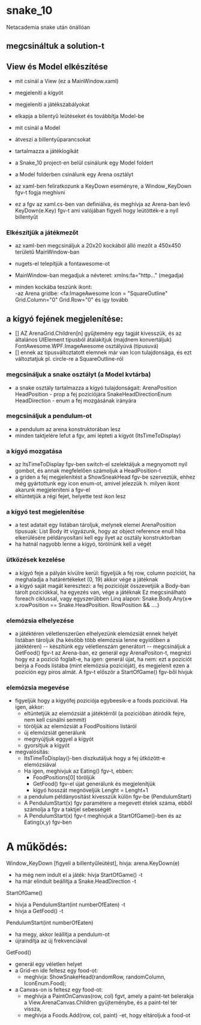 # snake_10
Netacademia snake után önállóan
## megcsináltuk a solution-t

## View és Model elkészítése

- mit csinál a View (ez a MainWindow.xaml)
 - megjeleníti a kígyót
 - megjeleníti a játékszabályokat
 - elkapja a bilentyű leütéseket és továbbítja Model-be

- mit csinál a Model
 - átveszi a billentyűparancsokat
 - tartalmazza a játéklogikát

- a Snake_10 project-en belül csinálunk egy Model foldert
- a Model folderben csinálunk egy Arena osztályt

- az xaml-ben feliratkozunk a KeyDown eseményre, a Window_KeyDown fgv-t fogja meghivni
- ez a fgv az xaml.cs-ben van definiálva, és meghívja az Arena-ban levő KeyDown(e.Key) fgv-t
ami valójában figyeli hogy leütötték-e a nyíl billentyűt

### Elkészítjük a játékmezőt
- az xaml-ben megcsináljuk a 20x20 kockából álló mezőt a 450x450 területű MainWindow-ban 

- nugets-el telepítjük a fontawesome-ot
 - MainWindow-ban megadjuk a névteret: xmlns:fa="http..."  (megadja)
 - minden kockába teszünk ikont:	
   -az Arena gridbe: <fa:ImageAwesome Icon = "SquareOutline" Grid.Column="0" Grid.Row="0"
   és így tovább


## a kígyó fejének megjelenítése:
 - [] AZ ArenaGrid.Children[n] gyűjtemény egy tagját kivesszük, és az általános UIElement típusból átalakítjuk
	(majdnem konvertáljuk) FontAwesome.WPF.ImageAwesome osztályúvá (típusuvá)
 - [] ennek az típusváltoztatott elemnek már van Icon tulajdonsága, és ezt változtatjuk pl. circle-re a SquareOutline-ról

 ### megcsináljuk a snake osztályt (a Model kvtárba)
 - a snake osztály tartalmazza a kígyó tulajdonságait:
		ArenaPosition HeadPosition - prop a fej poziciójára 
		SnakeHeadDirectionEnum HeadDirection - enum a fej mozgásának irányára

### megcsináljuk a pendulum-ot
- a pendulum az arena konstruktorában lesz
- minden taktjelére lefut a fgv, ami lépteti a kígyót (ItsTimeToDisplay) 

### a kígyó mozgatása
- az ItsTimeToDisplay fgv-ben switch-el szelektáljuk a megnyomott nyíl gombot, és annak megfelelően számoljuk a HeadPosition-t
- a griden a fej  megjelenítést a ShowSneakHead fgv-be szerveztük, ehhez még gyártottunk
egy icon enum-ot, amivel jelezzük h. milyen ikont akarunk megjeleníteni a fgv-el
- eltüntetjük a régi fejet, helyette test ikon lesz

### a kígyó test megjelenítése
 - a test adatait egy listában tároljuk, melynek elemei ArenaPosition típusuak: List<ArenaPosition> Body
	itt vigyázunk, hogy az object reference enull hiba elkerülésére példányosítani kell egy ilyet az osztály konstruktorban 
 - ha hatnál nagyobb lenne a kígyó, törölnünk kell a végét
 
### ütközések kezelése
 - a kígyó feje a pályán kívülre kerül: figyeljük a fej row, column poziciót,
   ha meghaladja a határértékeket (0, 19) akkor vége a játéknak
 - a kígyó saját magát keresztezi: a fej pozicióját összevetjük a Body-ban tárolt poziciókkal, 
   ha egyezés van, vége a játéknak
   Ez megcsinálható foreach ciklussal, vagy egyszerűbben Linq alapon: Snake.Body.Any(x=> x.rowPosition == Snake.HeadPosition. RowPosition && ....) 

### elemózsia elhelyezése 
 - a játéktéren véletlenszerűen elhelyezünk elemózsiát ennek helyét listában tároljuk (ha később több elemózsia lenne egyidőben a játéktéren)
 -- készítünk egy véletlenszám generátort
 -- megcsináljuk a GetFood() fgv-t az Arena-ban, ez generál egy ArenaPositon-t, megnézi hogy ez a pozició foglalt-e, ha igen: generál újat, ha nem: 
    ezt a poziciót beírja a Foods listába (mint elemózsia pozicióját), és megjelenít ezen a pozición egy piros almát. A fgv-t először a StartOfGame() fgv-ből hívjuk

### elemózsia megevése
- figyeljük hogy a kígyófej poziciója egybeesik-e a foods pozicióval. Ha igen, akkor:
	* eltüntetjük az elemózsiát a játéktérről (a pozicióban átíródik fejre, nem kell csinálni semmit)
	* töröljük az elemózsiát a FoodPositions listáról
	* új elemózsiát generálunk
	* megnyújtjuk eggyel a kígyót
	* gyorsítjuk a kígyót
- megvalósítás:
	* ItsTimeToDisplay()-ben diszkutáljuk hogy a fej ütközött-e elemózsiával
	* Ha igen, meghívjuk az Eating() fgv-t, ebben:
		* FoodPositions[0] töröljük
		* GetFood() fgv-el újat generálunk és megjelenítjük
		* kígyó hosszát megnöveljük Lenght = Lenght+1
	* a pendulum példányosítást kivesszük külön fgv-be (PendulumStart)
	* A PendulumStart(x) fgv paramétere a megevett ételek száma, ebből számolja a fgv a taktjel sebességét
	* A PendulumStart(x) fgv-t meghívjuk a StartOfGame()-ben és az Eating(x,y) fgv-ben 


# A működés:
 Window_KeyDown [figyeli a billentyűleütést], hívja:
 arena.KeyDown(e) 
   - ha még nem indult el a játék: hívja StartOfGame() -t
   - ha már elindult beállítja a Snake.HeadDirection -t

 StartOfGame() 
   - hívja a PendulumStart(int numberOfEaten) -t
   - hívja a GetFood() -t

 PendulumStart(int numberOfEaten)
   - ha megy, akkor leállítja a pendulum-ot
   - újraindítja az új frekvenciával

 GetFood()
   - generál egy véletlen helyet
   - a Grid-en ide feltesz egy food-ot:
     - meghívja: ShowSnakeHead(randomRow, randomColumn, IconEnum.Food);
   - a Canvas-on is feltesz egy food-ot:
     - meghívja a PaintOnCanvas(row, col) fgvt, amely a paint-tet belerakja a View.ArenaCanvas.Children gyűjteménybe, és a paint-tel tér vissza, 
	 - meghívja a Foods.Add(row, col, paint) -et, hogy eltároljuk a food-ot

